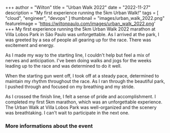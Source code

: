 +++
author = "Wilton"
title = "Urban Walk 2022"
date = "2022-11-27"
description = "My first experience running the 5km Urban Walk!"
tags = [
    "cloud",
    "engineer",
    "devops"
]
thumbnail = "images/urban_walk_2022.png"
featureImage = 'https://wiltonpaulo.com/images/urban_walk_2022.png'
+++
My first experience running the 5km Urban Walk 2022 marathon at Villa Lobos Park in São Paulo was unforgettable. As I arrived at the park, I was greeted by a sea of people all gearing up for the race. There was excitement and energy.

<!--more-->
As I made my way to the starting line, I couldn't help but feel a mix of nerves and anticipation. I've been doing walks and jogs for the weeks leading up to the race and was determined to do it well.

When the starting gun went off, I took off at a steady pace, determined to maintain my rhythm throughout the race. As I ran through the beautiful park, I pushed through and focused on my breathing and my stride.

As I crossed the finish line, I felt a sense of pride and accomplishment. I completed my first 5km marathon, which was an unforgettable experience. The Urban Walk at Villa Lobos Park was well-organized and the scenery was breathtaking. I can't wait to participate in the next one.

### More informations about the event


